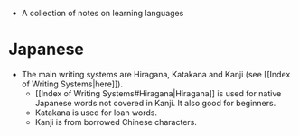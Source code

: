 * A collection of notes on learning languages

# Japanese
* The main writing systems are Hiragana, Katakana and Kanji (see [[Index of Writing Systems|here]]). 
	* [[Index of Writing Systems#Hiragana|Hiragana]] is used for native Japanese words not covered in Kanji. It also good for beginners. 
	* Katakana is used for loan words.
	* Kanji is from borrowed Chinese characters. 